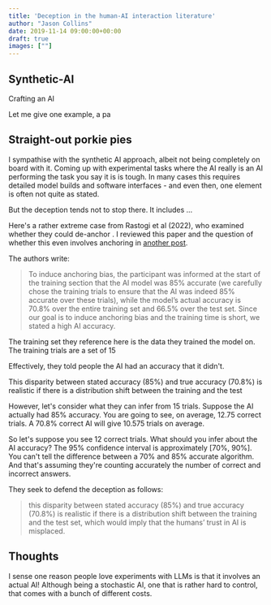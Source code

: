 ```yaml
---
title: 'Deception in the human-AI interaction literature'
author: "Jason Collins"
date: 2019-11-14 09:00:00+00:00
draft: true
images: [""]
---
```



## Synthetic-AI

Crafting an AI 


Let me give one example, a pa

## 



## Straight-out porkie pies

I sympathise with the synthetic AI approach, albeit not being completely on board with it. Coming up with experimental tasks where the AI really is an AI performing the task you say it is is tough. In many cases this requires detailed model builds and software interfaces - and even then, one element is often not quite as stated.

But the deception tends not to stop there. It includes ...

Here's a rather extreme case from Rastogi et al (2022), who examined whether they could de-anchor . I reviewed this paper and the question of whether this even involves anchoring in [another post](ADDLINK).

The authors write:

> To induce anchoring bias, the participant was informed at the start of the training section that  the AI model was 85% accurate (we carefully chose the training trials to ensure that the AI was indeed 85% accurate over these trials), while the model’s actual accuracy is 70.8% over the entire training set and 66.5% over the test set. Since our goal is to induce anchoring bias and the training  time is short, we stated a high AI accuracy.

The training set they reference here is the data they trained the model on. The training trials are a set of 15 

Effectively, they told people the AI had an accuracy that it didn't. 


This disparity between stated accuracy (85%)  and true accuracy (70.8%) is realistic if there is a distribution shift between the training and the test

However, let's consider what they can infer from 15 trials. Suppose the AI actually had 85% accuracy. You are going to see, on average, 12.75 correct trials. A 70.8% correct AI will give 10.575 trials on average.

So let's suppose you see 12 correct trials. What should you infer about the AI accuracy? The 95% confidence interval is approximately \[70%, 90%\]. You can't tell the difference between a 70% and 85% accurate algorithm. And that's assuming they're counting accurately the number of correct and incorrect answers. 

They seek to defend the deception as follows:

> this disparity between stated accuracy (85%) and true accuracy (70.8%) is realistic if there is a distribution shift between the training and the test set, which would imply that the humans’ trust in AI is misplaced.

## Thoughts

I sense one reason people love experiments with LLMs is that it involves an actual AI! Although being a stochastic AI, one that is rather hard to control, that comes with a bunch of different costs.